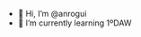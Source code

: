 - 👋 Hi, I’m @anrogui
- 🌱 I’m currently learning 1ºDAW
<!---
anrogui/anrogui is a ✨ special ✨ repository because its `README.md` (this file) appears on your GitHub profile.
You can click the Preview link to take a look at your changes.
--->
